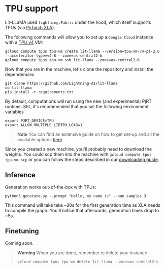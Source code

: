 # TPU support

Lit-LLaMA used `lightning.Fabric` under the hood, which itself supports TPUs (via [PyTorch XLA](https://github.com/pytorch/xla)).

The following commands will allow you to set up a `Google Cloud` instance with a [TPU v4](https://cloud.google.com/tpu/docs/system-architecture-tpu-vm) VM:

```shell
gcloud compute tpus tpu-vm create lit-llama --version=tpu-vm-v4-pt-2.0 --accelerator-type=v4-8 --zone=us-central2-b
gcloud compute tpus tpu-vm ssh lit-llama --zone=us-central2-b
```

Now that you are in the machine, let's clone the repository and install the dependencies

```shell
git clone https://github.com/Lightning-AI/lit-llama
cd lit-llama
pip install -r requirements.txt
```

By default, computations will run using the new (and experimental) PjRT runtime. Still, it's recommended that you set the following environment variables

```shell
export PJRT_DEVICE=TPU
export ALLOW_MULTIPLE_LIBTPU_LOAD=1
```

> **Note**
> You can find an extensive guide on how to get set-up and all the available options [here](https://cloud.google.com/tpu/docs/v4-users-guide).

Since you created a new machine, you'll probably need to download the weights. You could scp them into the machine with `gcloud compute tpus tpu-vm scp` or you can follow the steps described in our [downloading guide](download_weights.md).

## Inference

Generation works out-of-the-box with TPUs:

```shell
python3 generate.py --prompt "Hello, my name is" --num_samples 3
```

This command will take take ~20s for the first generation time as XLA needs to compile the graph.
You'll notice that afterwards, generation times drop to ~5s.

## Finetuning

Coming soon.

> **Warning**
> When you are done, remember to delete your instance 
> ```shell
> gcloud compute tpus tpu-vm delete lit-llama --zone=us-central2-b
> ```